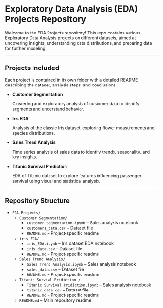 # Exploratory Data Analysis (EDA) Projects Repository

Welcome to the EDA Projects repository! This repo contains various Exploratory Data Analysis projects on different datasets, aimed at uncovering insights, understanding data distributions, and preparing data for further modeling.

---

## Projects Included

Each project is contained in its own folder with a detailed README describing the dataset, analysis steps, and conclusions.

- **Customer Segmentation**
  
   Clustering and exploratory analysis of customer data to identify segments and understand behavior.

- **Iris EDA**
  
  Analysis of the classic Iris dataset, exploring flower measurements and species distributions.

- **Sales Trend Analysis**
  
  Time series analysis of sales data to identify trends, seasonality, and key insights.
 
- **Titanic Survival Prediction**
  
   EDA of Titanic dataset to explore features influencing passenger survival using visual and statistical analysis.
  
---

## Repository Structure

 
- `EDA-Projects/`
  - `Customer Segmentation/`
    - `Customer Segmentation.ipynb` – Sales analysis notebook
    - `customers_data.csv` – Dataset file
    - `README.md` – Project-specific readme
  - `iris EDA/`
    - `iris_EDA.ipynb` – Iris dataset EDA notebook
    - `iris_data.csv` – Dataset file
    - `README.md` – Project-specific readme
  - `Sales Trend Analysis/`
    - `Sales Trend Analysis.ipynb` – Sales analysis notebook
    - `sales_data.csv` – Dataset file
    - `README.md` – Project-specific readme
  - `Titanic Survial Pridiction /`
    - `Titanic Survival Pridiction.ipynb` – Sales analysis notebook
    - `titanic_data.csv` – Dataset file
    - `README.md` – Project-specific readme
  - `README.md` – Main repository readme


